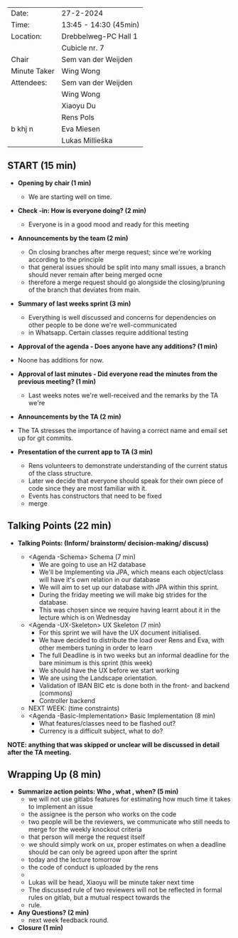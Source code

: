 |              |                       |
|--------------|-----------------------|
| Date:        | 27-2-2024             |
| Time:        | 13:45 - 14:30 (45min) |
| Location:    | Drebbelweg-PC Hall 1  |
| 	            | Cubicle nr. 7         |
| Chair        | Sem van der Weijden   |
| Minute Taker | Wing Wong             |
| Attendees:   | Sem van der Weijden   |
|              | Wing Wong             |
|              | Xiaoyu Du             |
|              | Rens Pols             |
| b khj n      | Eva Miesen            |
|              | Lukas Millieška       |


## START (15 min)
- **Opening by chair (1 min)**
    - We are starting well on time.
- **Check -in: How is everyone doing? (2 min)**
    - Everyone is in a good mood and ready for this meeting
- **Announcements by the team (2 min)**
    - On closing branches after merge request; since we're working according to the principle
    - that general issues should be split into many small issues, a branch should never remain after being merged ocne
    - therefore a merge request should go alongside the closing/pruning of the branch that  deviates from main.
- **Summary of last weeks sprint (3 min)**
    - Everything is well discussed and concerns for dependencies on other people to be done we're well-communicated
    - in Whatsapp. Certain classes require additional testing
- **Approval of the agenda - Does anyone have any additions? (1 min)**
- Noone has additions for now.
- **Approval of last minutes - Did everyone read the minutes from the previous meeting? (1 min)**
    - Last weeks notes we're well-received and the remarks by the TA we're
- **Announcements by the TA (2 min)**
- The TA stresses the importance of having a correct name and email set up for git commits.

- **Presentation of the current app to TA (3 min)**
    - Rens volunteers to demonstrate understanding of the current status of the class structure.
    - Later we decide that everyone should speak for their own piece of code since they are most familiar with it.
    - Events has constructors that need to be fixed
    - merge

## Talking Points (22 min)
- **Talking Points: (Inform/ brainstorm/ decision-making/ discuss)**

    - <Agenda -Schema> Schema (7 min)
        - We are going to use an H2 database
        - We'll be Implementing via JPA, which means each object/class will have it's own relation in our database
        - We will aim to set up our database with JPA within this sprint.
        - During the friday meeting we will make big strides for the database.
        - This was chosen since we require having learnt about it in the lecture which is on Wednesday
    - <Agenda -UX-Skeleton> UX Skeleton (7 min)
        - For this sprint we will have the UX document initialised.
        - We have decided to distribute the load over Rens and Eva, with other members tuning in order to learn
        - The full Deadline is in two weeks but an informal deadline for the bare minimum is this sprint (this week)
        - We should have the UX before we start working
        - We are using the Landscape orientation.
        - Validation of IBAN BIC etc is done both in the front- and backend (commons)
        - Controller backend
    - NEXT WEEK: (time constraints)
    - <Agenda -Basic-Implementation> Basic Implementation (8 min)
        - What features/classes need to be flashed out?
        - Currency is a difficult subject, what to do?


**NOTE: anything that was skipped or unclear will be discussed in detail after the TA meeting.**


## Wrapping Up (8 min)
- **Summarize action points: Who , what , when? (5 min)**
    -  we will not use gitlabs features for estimating how much time it takes to implement an issue
    -  the assignee is the person who works on the code
    -  two people will be the reviewers, we communicate who still needs to merge for the weekly knockout criteria
    -  that person will merge the request itself
    -  we should simply work on ux, proper estimates on when a deadline should be can only be agreed upon after the sprint
    - today and the lecture tomorrow
    - the code of conduct is uploaded by the rens
    -
    - Lukas will be head, Xiaoyu will be minute taker next time
    - The discussed rule of two reviewers will not be reflected in formal rules on gitlab, but a mutual respect towards the
    - rule.
- **Any Questions? (2 min)**
    - next week feedback round.
- **Closure (1 min)**